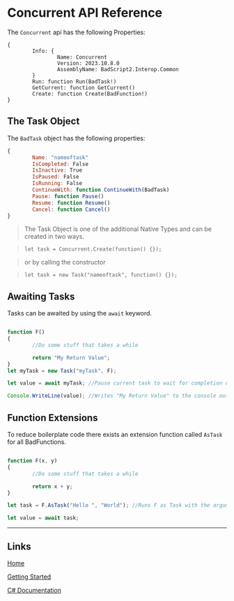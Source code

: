 # Concurrent API Reference

The `Concurrent` api has the following Properties:

```
{
        Info: {
                Name: Concurrent
                Version: 2023.10.8.0
                AssemblyName: BadScript2.Interop.Common
        }
        Run: function Run(BadTask!)
        GetCurrent: function GetCurrent()
        Create: function Create(BadFunction!)
}
```

## The Task Object

The `BadTask` object has the following properties:
```js
{
        Name: "nameoftask"
        IsCompleted: False
        IsInactive: True
        IsPaused: False
        IsRunning: False
        ContinueWith: function ContinueWith(BadTask)
        Pause: function Pause()
        Resume: function Resume()
        Cancel: function Cancel()
}
```

> The Task Object is one of the additional Native Types and can be created in two ways.

> `let task = Concurrent.Create(function() {});`

> or by calling the constructor

> `let task = new Task("nameoftask", function() {});`

## Awaiting Tasks

Tasks can be awaited by using the `await` keyword.

```js

function F()
{
        //Do some stuff that takes a while

        return "My Return Value";
}
let myTask = new Task("myTask", F);

let value = await myTask; //Pause current task to wait for completion of "myTask".

Console.WriteLine(value); //Writes "My Return Value" to the console output

```

## Function Extensions

To reduce boilerplate code there exists an extension function called `AsTask` for all BadFunctions.

```js

function F(x, y)
{
        //Do some stuff that takes a while

        return x + y;
}

let task = F.AsTask("Hello ", "World"); //Runs F as Task with the arguments provided.

let value = await task;

```

___

## Links

[Home](../../Readme.md)

[Getting Started](../../GettingStarted.md)

[C# Documentation](/index.html)